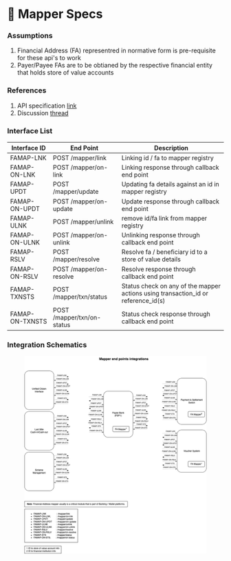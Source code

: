 # 🔗 Mapper Specs

### Assumptions

1. Financial Address (FA) representred in normative form is pre-requisite for these api's to work
2. Payer/Payee FAs are to be obtianed by the respective financial entity that holds store of value accounts

### References

1. API specification [link](https://g2p-connect.github.io/specs/dist/g2p-mapper.html)
2. Discussion [thread](https://github.com/G2P-Connect/.github/discussions/16)

### Interface List

| Interface ID    | End Point                  | Description                                                                         |
| --------------- | -------------------------- | ----------------------------------------------------------------------------------- |
| FAMAP-LNK       | POST /mapper/link          | Linking id / fa to mapper registry                                                  |
| FAMAP-ON-LNK    | POST /mapper/on-link       | Linking response through callback end point                                         |
| FAMAP-UPDT      | POST /mapper/update        | Updating fa details against an id in mapper registry                                |
| FAMAP-ON-UPDT   | POST /mapper/on-update     | Update response through callback end point                                          |
| FAMAP-ULNK      | POST /mapper/unlink        | remove id/fa link from mapper registry                                              |
| FAMAP-ON-ULNK   | POST /mapper/on-unlink     | Unlinking response through callback end point                                       |
| FAMAP-RSLV      | POST /mapper/resolve       | Resolve fa / beneficiary id to a store of value details                             |
| FAMAP-ON-RSLV   | POST /mapper/on-resolve    | Resolve response through callback end point                                         |
| FAMAP-TXNSTS    | POST /mapper/txn/status    | Status check on any of the mapper actions using transaction\_id or reference\_id(s) |
| FAMAP-ON-TXNSTS | POST /mapper/txn/on-status | Status check response through callback end point                                    |

### Integration Schematics

<figure><img src="../../../../.gitbook/assets/interface-mapper.drawio.png" alt=""><figcaption></figcaption></figure>


